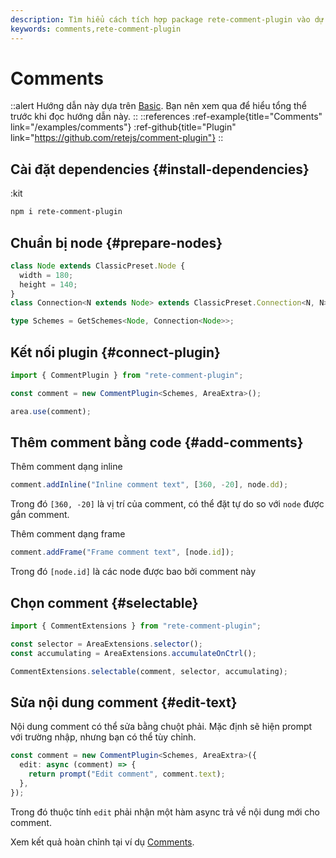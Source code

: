 ```yaml
---
description: Tìm hiểu cách tích hợp package rete-comment-plugin vào dự án Rete.js của bạn, và sử dụng comment để cung cấp thông tin bổ sung và ngữ cảnh cho các node
keywords: comments,rete-comment-plugin
---
```


# Comments

::alert
Hướng dẫn này dựa trên [Basic](/docs/guides/basic). Bạn nên xem qua để hiểu tổng thể trước khi đọc hướng dẫn này.
::
::references
:ref-example{title="Comments" link="/examples/comments"}
:ref-github{title="Plugin" link="https://github.com/retejs/comment-plugin"}
::

## Cài đặt dependencies {#install-dependencies}

:kit

```bash
npm i rete-comment-plugin
```

## Chuẩn bị node {#prepare-nodes}

```ts
class Node extends ClassicPreset.Node {
  width = 180;
  height = 140;
}
class Connection<N extends Node> extends ClassicPreset.Connection<N, N> {}

type Schemes = GetSchemes<Node, Connection<Node>>;
```

## Kết nối plugin {#connect-plugin}

```ts
import { CommentPlugin } from "rete-comment-plugin";

const comment = new CommentPlugin<Schemes, AreaExtra>();

area.use(comment);
```

## Thêm comment bằng code {#add-comments}

Thêm comment dạng inline

```ts
comment.addInline("Inline comment text", [360, -20], node.dd);
```

Trong đó `[360, -20]` là vị trí của comment, có thể đặt tự do so với `node` được gắn comment.

Thêm comment dạng frame

```ts
comment.addFrame("Frame comment text", [node.id]);
```

Trong đó `[node.id]` là các node được bao bởi comment này

## Chọn comment {#selectable}

```ts
import { CommentExtensions } from "rete-comment-plugin";

const selector = AreaExtensions.selector();
const accumulating = AreaExtensions.accumulateOnCtrl();

CommentExtensions.selectable(comment, selector, accumulating);
```

## Sửa nội dung comment {#edit-text}

Nội dung comment có thể sửa bằng chuột phải. Mặc định sẽ hiện prompt với trường nhập, nhưng bạn có thể tùy chỉnh.

```ts
const comment = new CommentPlugin<Schemes, AreaExtra>({
  edit: async (comment) => {
    return prompt("Edit comment", comment.text);
  },
});
```

Trong đó thuộc tính `edit` phải nhận một hàm async trả về nội dung mới cho comment.

Xem kết quả hoàn chỉnh tại ví dụ [Comments](/examples/comments).
